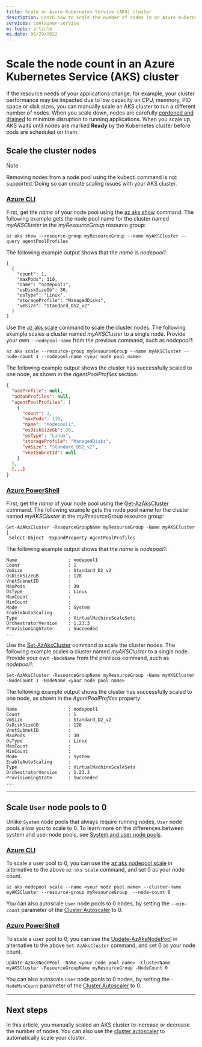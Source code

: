```yaml
---
title: Scale an Azure Kubernetes Service (AKS) cluster
description: Learn how to scale the number of nodes in an Azure Kubernetes Service (AKS) cluster.
services: container-service
ms.topic: article
ms.date: 06/29/2022
---
```


# Scale the node count in an Azure Kubernetes Service (AKS) cluster

If the resource needs of your applications change, for example, your cluster performance may be impacted due to low capacity on CPU, memnory, PID space or disk sizes, you can manually scale an AKS cluster to run a different number of nodes. When you scale down, nodes are carefully [cordoned and drained][kubernetes-drain] to minimize disruption to running applications. When you scale up, AKS waits until nodes are marked **Ready** by the Kubernetes cluster before pods are scheduled on them.

## Scale the cluster nodes

> [!NOTE]
> Removing nodes from a node pool using the kubectl command is not supported. Doing so can create scaling issues with your AKS cluster.

### [Azure CLI](#tab/azure-cli)

First, get the *name* of your node pool using the [az aks show][az-aks-show] command. The following example gets the node pool name for the cluster named *myAKSCluster* in the *myResourceGroup* resource group:

```azurecli-interactive
az aks show --resource-group myResourceGroup --name myAKSCluster --query agentPoolProfiles
```

The following example output shows that the *name* is *nodepool1*:

```output
[
  {
    "count": 1,
    "maxPods": 110,
    "name": "nodepool1",
    "osDiskSizeGb": 30,
    "osType": "Linux",
    "storageProfile": "ManagedDisks",
    "vmSize": "Standard_DS2_v2"
  }
]
```

Use the [az aks scale][az-aks-scale] command to scale the cluster nodes. The following example scales a cluster named *myAKSCluster* to a single node. Provide your own `--nodepool-name` from the previous command, such as *nodepool1*:

```azurecli-interactive
az aks scale --resource-group myResourceGroup --name myAKSCluster --node-count 1 --nodepool-name <your node pool name>
```

The following example output shows the cluster has successfully scaled to one node, as shown in the *agentPoolProfiles* section:

```json
{
  "aadProfile": null,
  "addonProfiles": null,
  "agentPoolProfiles": [
    {
      "count": 1,
      "maxPods": 110,
      "name": "nodepool1",
      "osDiskSizeGb": 30,
      "osType": "Linux",
      "storageProfile": "ManagedDisks",
      "vmSize": "Standard_DS2_v2",
      "vnetSubnetId": null
    }
  ],
  [...]
}
```

### [Azure PowerShell](#tab/azure-powershell)

First, get the *name* of your node pool using the [Get-AzAksCluster][get-azakscluster] command. The following example gets the node pool name for the cluster named *myAKSCluster* in the *myResourceGroup* resource group:

```azurepowershell-interactive
Get-AzAksCluster -ResourceGroupName myResourceGroup -Name myAKSCluster |
 Select-Object -ExpandProperty AgentPoolProfiles
```

The following example output shows that the *name* is *nodepool1*:

```Output
Name                   : nodepool1
Count                  : 1
VmSize                 : Standard_D2_v2
OsDiskSizeGB           : 128
VnetSubnetID           :
MaxPods                : 30
OsType                 : Linux
MaxCount               :
MinCount               :
Mode                   : System
EnableAutoScaling      :
Type                   : VirtualMachineScaleSets
OrchestratorVersion    : 1.23.3
ProvisioningState      : Succeeded
...
```

Use the [Set-AzAksCluster][set-azakscluster] command to scale the cluster nodes. The following example scales a cluster named *myAKSCluster* to a single node. Provide your own `-NodeName` from the previous command, such as *nodepool1*:

```azurepowershell-interactive
Set-AzAksCluster -ResourceGroupName myResourceGroup -Name myAKSCluster -NodeCount 1 -NodeName <your node pool name>
```

The following example output shows the cluster has successfully scaled to one node, as shown in the *AgentPoolProfiles* property:

```Output
Name                   : nodepool1
Count                  : 1
VmSize                 : Standard_D2_v2
OsDiskSizeGB           : 128
VnetSubnetID           :
MaxPods                : 30
OsType                 : Linux
MaxCount               :
MinCount               :
Mode                   : System
EnableAutoScaling      :
Type                   : VirtualMachineScaleSets
OrchestratorVersion    : 1.23.3
ProvisioningState      : Succeeded
...
```

---

## Scale `User` node pools to 0

Unlike `System` node pools that always require running nodes, `User` node pools allow you to scale to 0. To learn more on the differences between system and user node pools, see [System and user node pools](use-system-pools.md).

### [Azure CLI](#tab/azure-cli)

To scale a user pool to 0, you can use the [az aks nodepool scale][az-aks-nodepool-scale] in alternative to the above `az aks scale` command, and set 0 as your node count.

```azurecli-interactive
az aks nodepool scale --name <your node pool name> --cluster-name myAKSCluster --resource-group myResourceGroup  --node-count 0 
```

You can also autoscale `User` node pools to 0 nodes, by setting the `--min-count` parameter of the [Cluster Autoscaler](cluster-autoscaler.md) to 0.

### [Azure PowerShell](#tab/azure-powershell)

To scale a user pool to 0, you can use the [Update-AzAksNodePool][update-azaksnodepool] in alternative to the above `Set-AzAksCluster` command, and set 0 as your node count.

```azurepowershell-interactive
Update-AzAksNodePool -Name <your node pool name> -ClusterName myAKSCluster -ResourceGroupName myResourceGroup -NodeCount 0
```

You can also autoscale `User` node pools to 0 nodes, by setting the `-NodeMinCount` parameter of the [Cluster Autoscaler](cluster-autoscaler.md) to 0.

---

## Next steps

In this article, you manually scaled an AKS cluster to increase or decrease the number of nodes. You can also use the [cluster autoscaler][cluster-autoscaler] to automatically scale your cluster.

<!-- LINKS - external -->
[kubernetes-drain]: https://kubernetes.io/docs/tasks/administer-cluster/safely-drain-node/

<!-- LINKS - internal -->
[aks-tutorial]: ./tutorial-kubernetes-prepare-app.md
[az-aks-show]: /cli/azure/aks#az_aks_show
[get-azakscluster]: /powershell/module/az.aks/get-azakscluster
[az-aks-scale]: /cli/azure/aks#az_aks_scale
[set-azakscluster]: /powershell/module/az.aks/set-azakscluster
[cluster-autoscaler]: cluster-autoscaler.md
[az-aks-nodepool-scale]: /cli/azure/aks/nodepool#az_aks_nodepool_scale
[update-azaksnodepool]: /powershell/module/az.aks/update-azaksnodepool